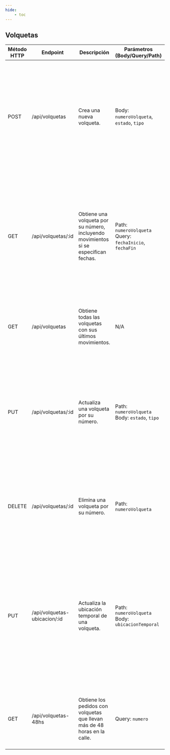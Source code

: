 ```yaml
---
hide:
    - toc
---
```


## Volquetas

| Método HTTP | Endpoint                     | Descripción                                                                          | Parámetros (Body/Query/Path)                                | Respuesta Exitosa                                                    | Respuesta de Error                                                                                                                                                                                                                                                                                                    | Token de Login   |
| ----------- | ---------------------------- | ------------------------------------------------------------------------------------ | ----------------------------------------------------------- | -------------------------------------------------------------------- | --------------------------------------------------------------------------------------------------------------------------------------------------------------------------------------------------------------------------------------------------------------------------------------------------------------------- | ---------------- |
| POST        | /api/volquetas               | Crea una nueva volqueta.                                                             | Body: `numeroVolqueta`, `estado`, `tipo`                    | 201 Created <br>`{ id, numeroVolqueta, estado, tipo }`               | 400 Bad Request <br>`{ error: 'Tipo inválido' }` <br>`{ error: 'Estado inválido' }` <br>`{ error: 'Numero de volqueta es obligatorio' }` <br>500 Internal Server Error <br>`{ error: 'Error al crear la volqueta', detalle: [errors] }`                                                                               | Requerido        |
| GET         | /api/volquetas/:id           | Obtiene una volqueta por su número, incluyendo movimientos si se especifican fechas. | Path: `numeroVolqueta` <br>Query: `fechaInicio`, `fechaFin` | 200 OK <br>`{ id, numeroVolqueta, estado, tipo, Movimientos }`       | 400 Bad Request <br>`{ error: 'FechaFin debe ser despues de fechaInicio' }` <br>400 Not Found <br>`{ error: 'Volqueta no encontrada' }` <br>500 Internal Server Error <br>`{ error: 'Error al obtener movimientos de la volqueta', detalle: [errors] }`                                                               | Requerido        |
| GET         | /api/volquetas               | Obtiene todas las volquetas con sus últimos movimientos.                             | N/A                                                         | 200 OK <br>`[ { id, numeroVolqueta, estado, tipo, Movimientos } ]`   | 500 Internal Server Error <br>`{ error: 'Error al obtener volquetas con sus últimos movimientos', detalle: [errors] }`                                                                                                                                                                                                | Requerido        |
| PUT         | /api/volquetas/:id           | Actualiza una volqueta por su número.                                                | Path: `numeroVolqueta` <br>Body: `estado`, `tipo`           | 200 OK <br>`{ id, numeroVolqueta, estado, tipo }`                    | 400 Bad Request <br>`{ error: 'Tipo inválido' }` <br>`{ error: 'Estado inválido' }` <br>400 Not Found <br>`{ error: 'Volqueta no encontrada' }` <br>500 Internal Server Error <br>`{ error: 'Error al actualizar la volqueta', detalle: [errors] }`                                                                   | Requerido        |
| DELETE      | /api/volquetas/:id           | Elimina una volqueta por su número.                                                  | Path: `numeroVolqueta`                                      | `204 No Content` <br>`{ detalle: 'Volqueta eliminada' }`             | 400 Not Found <br>`{ error: 'Volqueta no encontrada' }` <br>500 Internal Server Error <br>`{ error: 'Error al borrar la volqueta', detalle: [errors] }`                                                                                                                                                               | Requerido(Admin) |
| PUT         | /api/volquetas-ubicacion/:id | Actualiza la ubicación temporal de una volqueta.                                     | Path: `numeroVolqueta` <br>Body: `ubicacionTemporal`        | 200 OK <br>`{ id, numeroVolqueta, estado, tipo, ubicacionTemporal }` | 400 Bad Request <br>`{ error: 'Debe ingresar una ubicacion' }` <br>`{ error: 'Volqueta esta ocupada, no se puede cambiar la ubicacion manualmente' }` <br>400 Not Found <br>`{ error: 'Volqueta no encontrada' }` <br>500 Internal Server Error <br>`{ error: 'Error al actualizar la volqueta', detalle: [errors] }` | Requerido        |
| GET         | /api/volquetas-48hs          | Obtiene los pedidos con volquetas que llevan más de 48 horas en la calle.            | Query: `numero`                                             | 200 OK <br>`[ { id, horario, numeroVolqueta, Obras } ]`              | 500 Internal Server Error <br>`{ error: 'Error al obtener los pedidos con volquetas con mas de 48hs en la calle', detalle: [errors] }`                                                                                                                                                                                | Requerido        |

